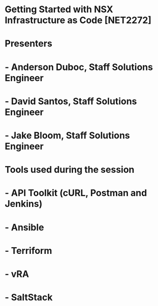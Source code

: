 # Getting Started with NSX Infrastructure as Code [NET2272]
# Presenters 
#   - Anderson Duboc, Staff Solutions Engineer
#   - David Santos, Staff Solutions Engineer
#   - Jake Bloom, Staff Solutions Engineer
#
# Tools used during the session
#   - API Toolkit (cURL, Postman and Jenkins)
#   - Ansible
#   - Terriform
#   - vRA
#   - SaltStack
